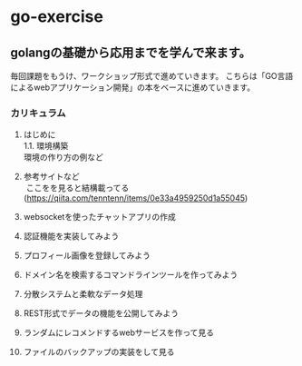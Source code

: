 # go-exercise

## golangの基礎から応用までを学んで来ます。
毎回課題をもうけ、ワークショップ形式で進めていきます。
こちらは「GO言語によるwebアプリケーション開発」の本をベースに進めていきます。


### カリキュラム

1. はじめに  
 1.1. 環境構築  
 環境の作り方の例など  

2.  参考サイトなど  
  ここをを見ると結構載ってる  (https://qiita.com/tenntenn/items/0e33a4959250d1a55045)
  
2. websocketを使ったチャットアプリの作成

3. 認証機能を実装してみよう

4. プロフィール画像を登録してみよう

5. ドメイン名を検索するコマンドラインツールを作ってみよう

6. 分散システムと柔軟なデータ処理

7. REST形式でデータの機能を公開してみよう

8. ランダムにレコメンドするwebサービスを作って見る

9. ファイルのバックアップの実装をして見る



